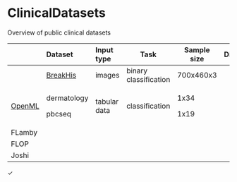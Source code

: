 # ClinicalDatasets
Overview of public clinical datasets

|| Dataset | Input type | Task | Sample size | Distributed | Link | Notes |
|--|:---|:---|---|---|:--:|--|--|
|| [BreakHis](datasets/BreakHis.md)|images|binary classification|700x460x3||[Paper](https://ieeexplore.ieee.org/abstract/document/7312934)||
|[OpenML](datasets/OpenML.md)|<p>dermatology<p>pbcseq|tabular data|classification|<p>1x34<p>1x19||<p>[Webpage](https://www.openml.org/search?type=data&status=active&id=35&sort=runs)<p>[Webpage](https://www.openml.org/search?type=data&status=active&id=516&sort=runs)||
|FLamby||||||||
|FLOP||||||||
|Joshi||||||||



&check;